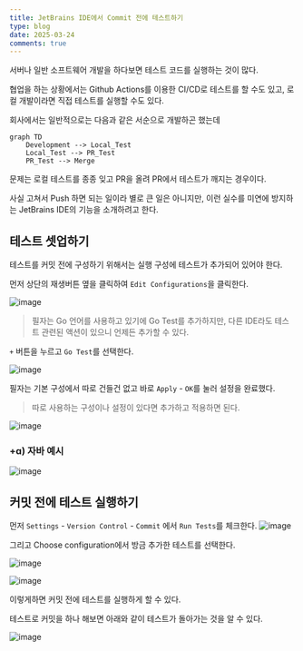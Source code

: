 ```yaml
---
title: JetBrains IDE에서 Commit 전에 테스트하기
type: blog
date: 2025-03-24
comments: true
---
```

서버나 일반 소프트웨어 개발을 하다보면 테스트 코드를 실행하는 것이 많다.

협업을 하는 상황에서는 Github Actions를 이용한 CI/CD로 테스트를 할 수도 있고, 로컬 개발이라면 직접 테스트를 실행할 수도 있다.

회사에서는 일반적으로는 다음과 같은 서순으로 개발하곤 했는데

```mermaid
graph TD
    Development --> Local_Test
    Local_Test --> PR_Test
    PR_Test --> Merge
```

문제는 로컬 테스트를 종종 잊고 PR을 올려 PR에서 테스트가 깨지는 경우이다.

사실 고쳐서 Push 하면 되는 일이라 별로 큰 일은 아니지만, 이런 실수를 미연에 방지하는 JetBrains IDE의 기능을 소개하려고 한다.

## 테스트 셋업하기
테스트를 커밋 전에 구성하기 위해서는 실행 구성에 테스트가 추가되어 있어야 한다.

먼저 상단의 재생버튼 옆을 클릭하여 `Edit Configurations`을 클릭한다.

![image](/images/ide/test-before-commit-1742826510666.png)

> 필자는 Go 언어를 사용하고 있기에 Go Test를 추가하지만, 다른 IDE라도 테스트 관련된 액션이 있으니 언제든 추가할 수 있다. 

`+` 버튼을 누르고 `Go Test`를 선택한다.

![image](/images/ide/test-before-commit-1742826870981.png)

필자는 기본 구성에서 따로 건들건 없고 바로 `Apply` - `OK`를 눌러 설정을 완료했다. 
> 따로 사용하는 구성이나 설정이 있다면 추가하고 적용하면 된다.

![image](/images/ide/test-before-commit-1742826991884.png)

### +ɑ) 자바 예시

![image](/images/ide/test-before-commit-1742826813878.png)

## 커밋 전에 테스트 실행하기

먼저 `Settings` - `Version Control` - `Commit` 에서 `Run Tests`를 체크한다.
![image](/images/ide/test-before-commit-1742826358977.png)

그리고 Choose configuration에서 방금 추가한 테스트를 선택한다.

![image](/images/ide/test-before-commit-1742827116091.png)

![image](/images/ide/test-before-commit-1742827169853.png)

이렇게하면 커밋 전에 테스트를 실행하게 할 수 있다. 

테스트로 커밋을 하나 해보면 아래와 같이 테스트가 돌아가는 것을 알 수 있다.

![image](/images/ide/test-before-commit-1742827244925.png)
